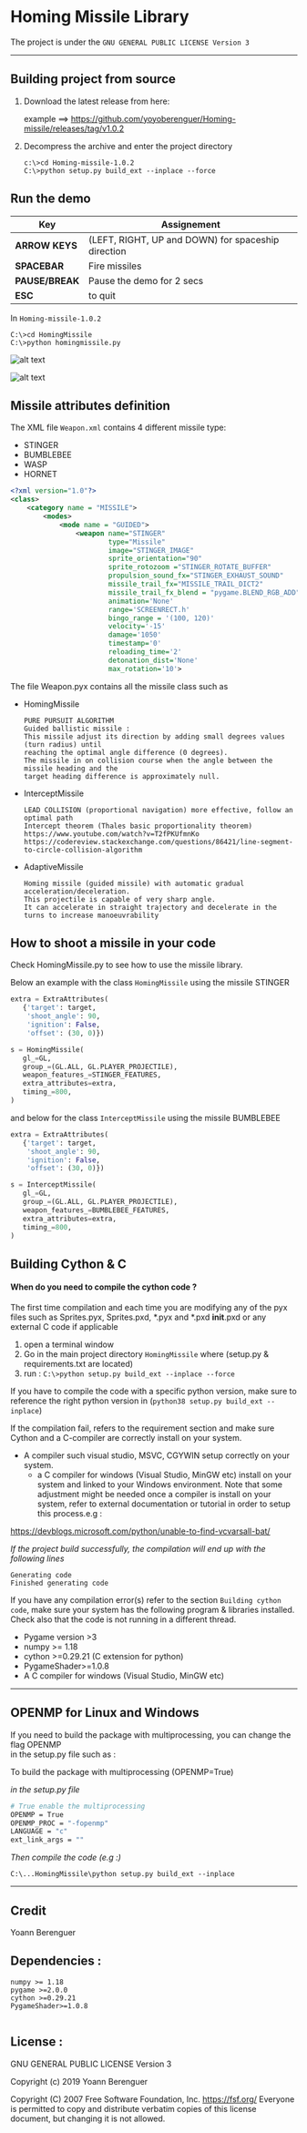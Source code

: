 # Homing Missile Library 


The project is under the `GNU GENERAL PUBLIC LICENSE Version 3`

---
## Building project from source
1) Download the latest release from here:

   example ==> https://github.com/yoyoberenguer/Homing-missile/releases/tag/v1.0.2 
2) Decompress the archive and enter the project directory 
   ```script
   c:\>cd Homing-missile-1.0.2
   C:\>python setup.py build_ext --inplace --force
   ```
   
## Run the demo 

**Key**                     | Assignement 
----------------------------|-----------------------------------------------------
**ARROW KEYS**              | (LEFT, RIGHT, UP and DOWN) for spaceship direction
**SPACEBAR**                | Fire missiles
**PAUSE/BREAK**             | Pause the demo for 2 secs
**ESC**                     | to quit

In `Homing-missile-1.0.2`
```script
C:\>cd HomingMissile 
C:\>python homingmissile.py
```
![alt text](https://github.com/yoyoberenguer/Homing-missile/blob/master/HomingMissile/Assets/HomingMissile1.PNG)


![alt text](https://github.com/yoyoberenguer/Homing-missile/blob/master/HomingMissile/Assets/HomingMissile2.PNG)

## Missile attributes definition

The XML file `Weapon.xml` contains 4 different missile type:
- STINGER
- BUMBLEBEE
- WASP 
- HORNET

```xml
<?xml version="1.0"?>
<class>
    <category name = "MISSILE">
        <modes>
            <mode name = "GUIDED">
                <weapon name="STINGER"
                        type="Missile"
                        image="STINGER_IMAGE"
                        sprite_orientation="90"
                        sprite_rotozoom ="STINGER_ROTATE_BUFFER"
                        propulsion_sound_fx="STINGER_EXHAUST_SOUND"
                        missile_trail_fx="MISSILE_TRAIL_DICT2"
                        missile_trail_fx_blend = "pygame.BLEND_RGB_ADD"
                        animation='None'
                        range='SCREENRECT.h'
                        bingo_range = '(100, 120)'
                        velocity='-15'
                        damage='1050'
                        timestamp='0'
                        reloading_time='2'
                        detonation_dist='None'
                        max_rotation='10'>
```

The file Weapon.pyx contains all the missile class such as 
- HomingMissile
  ```
  PURE PURSUIT ALGORITHM
  Guided ballistic missile :
  This missile adjust its direction by adding small degrees values (turn radius) until
  reaching the optimal angle difference (0 degrees).
  The missile in on collision course when the angle between the missile heading and the
  target heading difference is approximately null.        
  ```
- InterceptMissile
  ```
  LEAD COLLISION (proportional navigation) more effective, follow an optimal path
  Intercept theorem (Thales basic proportionality theorem)
  https://www.youtube.com/watch?v=T2fPKUfmnKo
  https://codereview.stackexchange.com/questions/86421/line-segment-to-circle-collision-algorithm
  ```
- AdaptiveMissile
  ```
  Homing missile (guided missile) with automatic gradual acceleration/deceleration.
  This projectile is capable of very sharp angle.
  It can accelerate in straight trajectory and decelerate in the turns to increase manoeuvrability
  ```
  
## How to shoot a missile in your code 

Check HomingMissile.py to see how to use the missile library.

Below an example with the class `HomingMissile` using the missile STINGER

```python
extra = ExtraAttributes(
   {'target': target,
    'shoot_angle': 90,
    'ignition': False,
    'offset': (30, 0)})

s = HomingMissile(
   gl_=GL,
   group_=(GL.ALL, GL.PLAYER_PROJECTILE),
   weapon_features_=STINGER_FEATURES,
   extra_attributes=extra,
   timing_=800,
)
```
and below for the class `InterceptMissile` using the 
missile BUMBLEBEE

```python
extra = ExtraAttributes(
   {'target': target,
    'shoot_angle': 90,
    'ignition': False,
    'offset': (30, 0)})

s = InterceptMissile(
   gl_=GL,
   group_=(GL.ALL, GL.PLAYER_PROJECTILE),
   weapon_features_=BUMBLEBEE_FEATURES,
   extra_attributes=extra,
   timing_=800,
)
```


## Building Cython & C 

#### When do you need to compile the cython code ? 

The first time compilation and each time you are modifying any 
of the pyx files such as Sprites.pyx, Sprites.pxd, *.pyx and *.pxd __init__.pxd 
or any external C code if applicable

1) open a terminal window
2) Go in the main project directory `HomingMissile` where (setup.py & requirements.txt
   are located)
3) run : `C:\>python setup.py build_ext --inplace --force`

If you have to compile the code with a specific python 
version, make sure to reference the right python version 
in (`python38 setup.py build_ext --inplace`)

If the compilation fail, refers to the requirement section and 
make sure Cython and a C-compiler are correctly install on your
 system.
- A compiler such visual studio, MSVC, CGYWIN setup correctly on 
  your system.
  - a C compiler for windows (Visual Studio, MinGW etc) install 
  on your system and linked to your Windows environment.
  Note that some adjustment might be needed once a compiler is 
  install on your system, refer to external documentation or 
  tutorial in order to setup this process.e.g :
    
https://devblogs.microsoft.com/python/unable-to-find-vcvarsall-bat/

*If the project build successfully, the compilation will end up with the following lines*
```
Generating code
Finished generating code
```
If you have any compilation error(s) refer to the section ```Building cython code```, make sure 
your system has the following program & libraries installed. Check also that the code is not 
running in a different thread.  
- Pygame version >3
- numpy >= 1.18
- cython >=0.29.21 (C extension for python) 
- PygameShader>=1.0.8 
- A C compiler for windows (Visual Studio, MinGW etc)
---
## OPENMP for Linux and Windows

If you need to build the package with multiprocessing, you can change the flag OPENMP  
in the setup.py file such as :

To build the package with multiprocessing (OPENMP=True)

*in the setup.py file*
```bash
# True enable the multiprocessing
OPENMP = True
OPENMP_PROC = "-fopenmp" 
LANGUAGE = "c"
ext_link_args = ""


```
*Then compile the code (e.g :)*
```cmdline
C:\...HomingMissile\python setup.py build_ext --inplace
```

---

## Credit
Yoann Berenguer 

## Dependencies :
```
numpy >= 1.18
pygame >=2.0.0
cython >=0.29.21
PygameShader>=1.0.8
   
```


## License :

GNU GENERAL PUBLIC LICENSE Version 3

Copyright (c) 2019 Yoann Berenguer

Copyright (C) 2007 Free Software Foundation, Inc. <https://fsf.org/>
Everyone is permitted to copy and distribute verbatim copies
of this license document, but changing it is not allowed.

